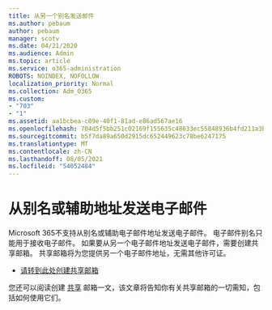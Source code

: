 ```yaml
---
title: 从另一个别名发送邮件
ms.author: pebaum
author: pebaum
manager: scotv
ms.date: 04/21/2020
ms.audience: Admin
ms.topic: article
ms.service: o365-administration
ROBOTS: NOINDEX, NOFOLLOW
localization_priority: Normal
ms.collection: Adm_O365
ms.custom:
- "703"
- "1"
ms.assetid: aa1bcbea-c09e-40f1-81ad-e86ad567ae16
ms.openlocfilehash: 704d5f5bb251c02169f155635c48633ec55848936b4fd211a3b2978811a45dc7
ms.sourcegitcommit: b5f7da89a650d2915dc652449623c78be6247175
ms.translationtype: MT
ms.contentlocale: zh-CN
ms.lasthandoff: 08/05/2021
ms.locfileid: "54052484"
---
```

# <a name="send-email-from-an-alias-or-secondary-address"></a>从别名或辅助地址发送电子邮件

Microsoft 365不支持从别名或辅助电子邮件地址发送电子邮件。 电子邮件别名只能用于接收电子邮件。 如果要从另一个电子邮件地址发送电子邮件，需要创建共享邮箱。 共享邮箱将为您提供另一个电子邮件地址，无需其他许可证。
  
- [请转到此处创建共享邮箱](https://portal.office.com/AdminPortal/Home#/AssistedGuide/addemailoptions)

您还可以阅读创建 [共享](/microsoft-365/admin/email/create-a-shared-mailbox) 邮箱一文，该文章将告知你有关共享邮箱的一切需知，包括如何使用它们。
